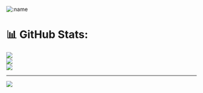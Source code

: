 ![:name](https://count.getloli.com/@:Sakura?theme=booru-ffsr)
# 📊 GitHub Stats:
![](https://github-readme-stats.vercel.app/api?username=yueseqaz&theme=vue&hide_border=false&include_all_commits=true&count_private=true)<br/>
![](https://nirzak-streak-stats.vercel.app/?user=yueseqaz&theme=vue&hide_border=false)<br/>
![](https://github-readme-stats.vercel.app/api/top-langs/?username=yueseqaz&theme=vue&hide_border=false&include_all_commits=true&count_private=true&layout=compact)

---
[![](https://visitcount.itsvg.in/api?id=yueseqaz&icon=0&color=0)](https://visitcount.itsvg.in)


